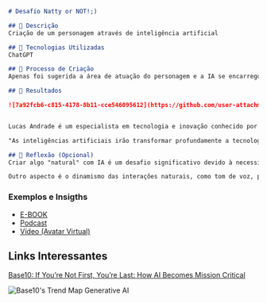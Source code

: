 




```markdown
# Desafio Natty or NOT!;)

## 📒 Descrição
Criação de um personagem através de inteligência artificial

## 🤖 Tecnologias Utilizadas
ChatGPT

## 🧐 Processo de Criação
Apenas foi sugerida a área de atuação do personagem e a IA se encarregou de todos os detalhes.

## 🚀 Resultados

![7a92fcb6-c815-4178-8b11-cce546095612](https://github.com/user-attachments/assets/40bcbaa1-859b-447d-ab0d-3b45135b626f)


Lucas Andrade é um especialista em tecnologia e inovação conhecido por sua habilidade em traduzir conceitos complexos em linguagem acessível. Com 38 anos, ele é formado em Engenharia de Software e possui uma vasta experiência em desenvolvimento de soluções de inteligência artificial e automação para grandes empresas. Ao longo de sua carreira, Lucas fundou duas startups voltadas para tecnologias sustentáveis e agora trabalha como consultor de inovação, ajudando empresas a implementarem estratégias tecnológicas para otimizar operações. Além de seu trabalho, ele é um entusiasta por educação digital, e frequentemente participa de podcasts e palestras, compartilhando insights sobre o futuro da tecnologia e suas implicações para a sociedade.

"As inteligências artificiais irão transformar profundamente a tecnologia nos próximos anos, automatizando tarefas complexas, personalizando experiências e otimizando processos. Veremos avanços que vão desde diagnósticos médicos precisos até cidades inteligentes, tudo com um impacto direto na nossa qualidade de vida e produtividade." — Lucas Andrade

## 💭 Reflexão (Opcional)
Criar algo "natural" com IA é um desafio significativo devido à necessidade de captar sutilezas que tornam as interações e produções autênticas e realistas. A natureza humana é complexa, cheia de nuances de linguagem, emoção e contexto, o que é difícil de reproduzir artificialmente. A IA precisa simular variáveis contextuais e entender a intenção do usuário para responder de maneira apropriada e genuína, o que exige modelos treinados com vastos dados diversificados.

Outro aspecto é o dinamismo das interações naturais, como tom de voz, pausas e ajustes de entonação para expressar emoções e intenções sutis, algo que modelos de IA ainda estão aprimorando. Esse desafio também se aplica a áreas como imagens e vídeos gerados por IA, onde detalhes como iluminação, textura e expressões faciais precisam ser convincentes para parecerem autênticos.
```

### Exemplos e Insigths

- [E-BOOK](/exemplos/E-BOOK.md)
- [Podcast](/exemplos/PODCAST.md)
- [Vídeo (Avatar Virtual)](/exemplos/VIDEO.md)

## Links Interessantes

[Base10: If You’re Not First, You’re Last: How AI Becomes Mission Critical](https://base10.vc/post/generative-ai-mission-critical/)

![Base10's Trend Map Generative AI](https://github.com/digitalinnovationone/lab-natty-or-not/assets/730492/f4df26e8-f8f7-4419-8252-c69d73ea930c)

